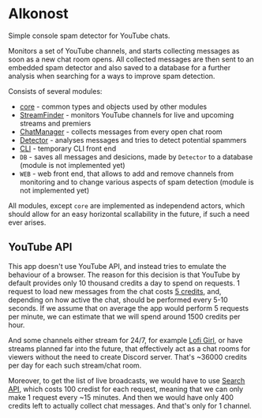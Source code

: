 # Alkonost

Simple console spam detector for YouTube chats.

Monitors a set of YouTube channels, and starts collecting messages as soon as a new chat room opens. All collected messages are then sent to an embedded spam detector and also saved to a database for a further analysis when searching for a ways to improve spam detection.

Consists of several modules:
* [core](core/) - common types and objects used by other modules
* [StreamFinder](stream_finder/) - monitors YouTube channels for live and upcoming streams and premiers
* [ChatManager](chat_manager/) - collects messages from every open chat room
* [Detector](detector/) - analyses messages and tries to detect potential spammers
* [CLI](cli/) - temporary CLI front end
* `DB` - saves all messages and desicions, made by `Detector` to a database (module is not implemented yet)
* `WEB` - web front end, that allows to add and remove channels from monitoring and to change various aspects of spam detection (module is not implemented yet)

All modules, except `core` are implemented as independend actors, which should allow for an easy horizontal scallability in the future, if such a need ever arises.

## YouTube API

This app doesn't use YouTube API, and instead tries to emulate the behaviour of a browser. The reason for this decision is that YouTube by default provides only 10 thousand credits a day to spend on requests. 1 request to load new messages from the chat costs [5 credits][1], and, depending on how active the chat, should be performed every 5-10 seconds. If we assume that on average the app would perform 5 requests per minute, we can estimate that we will spend around 1500 credits per hour. 

[1]: https://stackoverflow.com/a/67745370

And some channels either stream for 24/7, for example [Lofi Girl](https://www.youtube.com/channel/UCSJ4gkVC6NrvII8umztf0Ow), or have streams planned far into the future, that effectively act as a chat rooms for viewers without the need to create Discord server. That's ~36000 credits per day for each such stream/chat room.

Moreover, to get the list of live broadcasts, we would have to use [Search API](https://developers.google.com/youtube/v3/docs/search/list), which costs 100 credist for each request, meaning that we can only make 1 request every ~15 minutes. And then we would have only 400 credits left to actually collect chat messages. And that's only for 1 channel.

